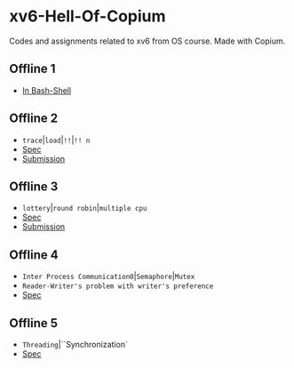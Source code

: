 # xv6-Hell-Of-Copium
Codes and assignments related to xv6 from OS course. Made with Copium.

## Offline 1
- [In Bash-Shell](https://github.com/mrtaz77/Bash-Shell/tree/main/Offline)

## Offline 2
- `trace`|`load`|`!!`|`!! n`
- [Spec](/Specs/Offline-02-system-call.pdf)
- [Submission](/Offlines/SystemCall/system_call.patch)

## Offline 3
- `lottery`|`round robin`|`multiple cpu`
- [Spec](/Specs/Offline%203-scheduling.pdf)
- [Submission](/Offlines/Scheduling/scheduling.patch)

## Offline 4
- `Inter Process Communication0`|`Semaphore`|`Mutex`
- `Reader-Writer's problem with writer's preference`
- [Spec](/Specs/IPC%20Offline%20Specification-v.2.pdf)

## Offline 5
- `Threading`|``Synchronization`
- [Spec](/Specs/Offline_5_Threading.md)
